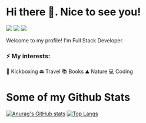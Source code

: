 # Hi there 👋. Nice to see you! 

<img src="https://img.shields.io/badge/tanyashostak13@gmail.com-D14836?&logo=gmail&logoColor=white" />  <img src="https://img.shields.io/badge/Tetiana1386-100000?&logo=github&logoColor=white" />  <img src="https://img.shields.io/badge/LinkedIn-0077B5?style=for-the-badg&logo=linkedin&logoColor=white" />


Welcome to my profile! I'm Full Stack Developer.

### ⚡ My interests:

:boxing_glove: Kickboxing :oncoming_automobile: Travel :books: Books
:mountain: Nature
:computer: Coding

# Some of my Github Stats



[![Anurag's GitHub stats](https://github-readme-stats.vercel.app/api?username=Tetiana1386&show_icons=true)](https://github.com/anuraghazra/github-readme-stats) [![Top Langs](https://github-readme-stats.vercel.app/api/top-langs/?username=Tetiana1386&layout=compact)](https://github.com/anuraghazra/github-readme-stats)


